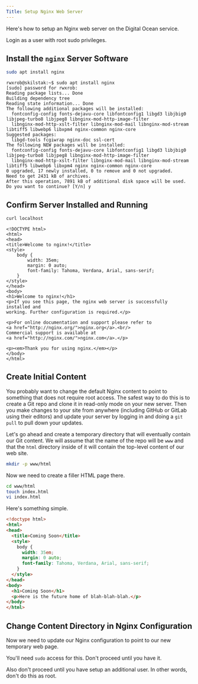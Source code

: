 ```yaml
---
Title: Setup Nginx Web Server
---
```


Here's how to setup an Nginx web server on the Digital Ocean service.

Login as a user with root sudo privileges.

## Install the `nginx` Server Software

```sh
sudo apt install nginx
```

```{.out}
rwxrob@skilstak:~$ sudo apt install nginx
[sudo] password for rwxrob:
Reading package lists... Done
Building dependency tree
Reading state information... Done
The following additional packages will be installed:
  fontconfig-config fonts-dejavu-core libfontconfig1 libgd3 libjbig0 libjpeg-turbo8 libjpeg8 libnginx-mod-http-image-filter
  libnginx-mod-http-xslt-filter libnginx-mod-mail libnginx-mod-stream libtiff5 libwebp6 libxpm4 nginx-common nginx-core
Suggested packages:
  libgd-tools fcgiwrap nginx-doc ssl-cert
The following NEW packages will be installed:
  fontconfig-config fonts-dejavu-core libfontconfig1 libgd3 libjbig0 libjpeg-turbo8 libjpeg8 libnginx-mod-http-image-filter
  libnginx-mod-http-xslt-filter libnginx-mod-mail libnginx-mod-stream libtiff5 libwebp6 libxpm4 nginx nginx-common nginx-core
0 upgraded, 17 newly installed, 0 to remove and 0 not upgraded.
Need to get 2431 kB of archives.
After this operation, 7891 kB of additional disk space will be used.
Do you want to continue? [Y/n] y
```

## Confirm Server Installed and Running

```sh
curl localhost
```

```{.out}
<!DOCTYPE html>
<html>
<head>
<title>Welcome to nginx!</title>
<style>
    body {
        width: 35em;
        margin: 0 auto;
        font-family: Tahoma, Verdana, Arial, sans-serif;
    }
</style>
</head>
<body>
<h1>Welcome to nginx!</h1>
<p>If you see this page, the nginx web server is successfully installed and
working. Further configuration is required.</p>

<p>For online documentation and support please refer to
<a href="http://nginx.org/">nginx.org</a>.<br/>
Commercial support is available at
<a href="http://nginx.com/">nginx.com</a>.</p>

<p><em>Thank you for using nginx.</em></p>
</body>
</html>
```

## Create Initial Content

You probably want to change the default Nginx content to point to
something that does not require root access. The safest way to do this
is to create a Git repo and clone it in read-only mode on your new
server. Then you make changes to your site from anywhere (including
GitHub or GitLab using their editors) and update your server by logging
in and doing a `git pull` to pull down your updates.

Let's go ahead and create a temporary directory that will eventually
contain our Git content. We will assume that the name of the repo will
be `www` and that the `html` directory inside of it will contain the
top-level content of our web site.

```sh
mkdir -p www/html
```

Now we need to create a filler HTML page there.

```sh
cd www/html
touch index.html
vi index.html
```

Here's something simple.

```html
<!doctype html>
<html>
<head>
  <title>Coming Soon</title>
  <style>
    body {
      width: 35em;
      margin: 0 auto;
      font-family: Tahoma, Verdana, Arial, sans-serif;
    }
  </style>
</head>
<body>
  <h1>Coming Soon</h1>
  <p>Here is the future home of blah-blah-blah.</p>
</body>
</html>
```

## Change Content Directory in Nginx Configuration

Now we need to update our Nginx configuration to point to our new
temporary web page. 

You'll need `sudo` access for this. Don't proceed
until you have it. 

Also don't proceed until you have setup an additional
user. In other words, don't do this as root.


